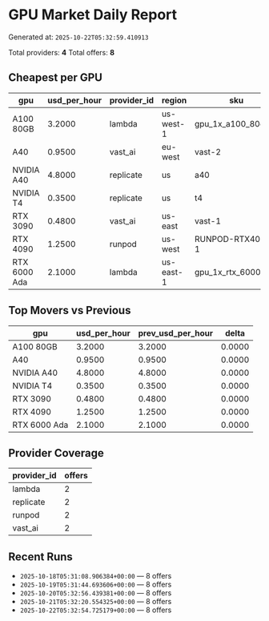 # GPU Market Daily Report

Generated at: `2025-10-22T05:32:59.410913`

Total providers: **4**
Total offers: **8**

## Cheapest per GPU

| gpu | usd_per_hour | provider_id | region | sku |
| --- | --- | --- | --- | --- |
| A100 80GB | 3.2000 | lambda | us-west-1 | gpu_1x_a100_80g |
| A40 | 0.9500 | vast_ai | eu-west | vast-2 |
| NVIDIA A40 | 4.8000 | replicate | us | a40 |
| NVIDIA T4 | 0.3500 | replicate | us | t4 |
| RTX 3090 | 0.4800 | vast_ai | us-east | vast-1 |
| RTX 4090 | 1.2500 | runpod | us-west | RUNPOD-RTX4090-1 |
| RTX 6000 Ada | 2.1000 | lambda | us-east-1 | gpu_1x_rtx_6000_ada |

## Top Movers vs Previous

| gpu | usd_per_hour | prev_usd_per_hour | delta |
| --- | --- | --- | --- |
| A100 80GB | 3.2000 | 3.2000 | 0.0000 |
| A40 | 0.9500 | 0.9500 | 0.0000 |
| NVIDIA A40 | 4.8000 | 4.8000 | 0.0000 |
| NVIDIA T4 | 0.3500 | 0.3500 | 0.0000 |
| RTX 3090 | 0.4800 | 0.4800 | 0.0000 |
| RTX 4090 | 1.2500 | 1.2500 | 0.0000 |
| RTX 6000 Ada | 2.1000 | 2.1000 | 0.0000 |

## Provider Coverage

| provider_id | offers |
| --- | --- |
| lambda | 2 |
| replicate | 2 |
| runpod | 2 |
| vast_ai | 2 |

## Recent Runs

- `2025-10-18T05:31:08.906384+00:00` — 8 offers
- `2025-10-19T05:31:44.693606+00:00` — 8 offers
- `2025-10-20T05:32:56.439381+00:00` — 8 offers
- `2025-10-21T05:32:20.554325+00:00` — 8 offers
- `2025-10-22T05:32:54.725179+00:00` — 8 offers
